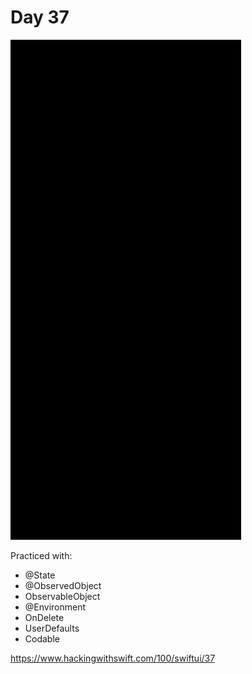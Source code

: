 # Day 37

![Day 37](Screenshot/day37.gif)

Practiced with:
- @State
- @ObservedObject
- ObservableObject
- @Environment
- OnDelete
- UserDefaults
- Codable

https://www.hackingwithswift.com/100/swiftui/37